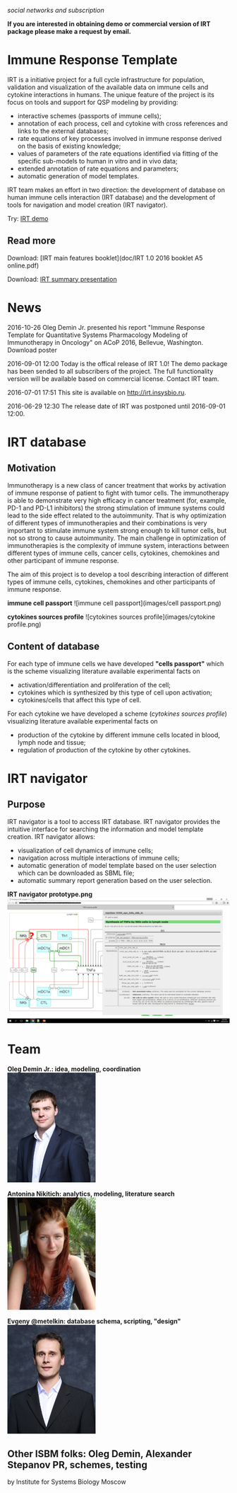 _social networks and subscription_

**If you are interested in obtaining demo or commercial version of IRT package please make a request by email.**

# Immune Response Template

IRT is a initiative project for a full cycle infrastructure for population, validation and visualization of the available data on immune cells and cytokine interactions in humans. The unique feature of the project is its focus on tools and support for QSP modeling by providing:

* interactive schemes (passports of immune cells);
* annotation of each process, cell and cytokine with cross references and links to the external databases;
* rate equations of key processes involved in immune response derived on the basis of existing knowledge;
* values of parameters of the rate equations identified via fitting of the specific sub-models to human in vitro and in vivo data;
* extended annotation of rate equations and parameters;
* automatic generation of model templates.

IRT team makes an effort in two direction: the development of database on human immune cells interaction (IRT database) and the development of tools for navigation and model creation (IRT navigator).

Try: [IRT demo](online)

## Read more

Download: [IRT main features booklet](doc/IRT 1.0 2016 booklet A5 online.pdf)

Download: [IRT summary presentation](doc/160901_IRT_presentation_ISB.pdf)

# News

2016-10-26 Oleg Demin Jr. presented his report "Immune Response Template for Quantitative Systems Pharmacology Modeling of Immunotherapy in Oncology" on ACoP 2016, Bellevue, Washington. Download poster

2016-09-01 12:00 Today is the offical release of IRT 1.0! The demo package has been sended to all subscribers of the project. The full functionality version will be available based on commercial license. Contact IRT team.

2016-07-01 17:51 This site is available on http://irt.insysbio.ru.

2016-06-29 12:30 The release date of IRT was postponed until 2016-09-01 12:00.

# IRT database

## Motivation
Immunotherapy is a new class of cancer treatment that works by activation of immune response of patient to fight with tumor cells. The immunotherapy is able to demonstrate very high efficacy in cancer treatment (for, example, PD-1 and PD-L1 inhibitors) the strong stimulation of immune systems could lead to the side effect related to the autoimmunity. That is why optimization of different types of immunotherapies and their combinations is very important to stimulate immune system strong enough to kill tumor cells, but not so strong to cause autoimmunity. The main challenge in optimization of immunotherapies is the complexity of immune system, interactions between different types of immune cells, cancer cells, cytokines, chemokines and other participant of immune response.

The aim of this project is to develop a tool describing interaction of different types of immune cells, cytokines, chemokines and other participants of immune response.

**immune cell passport**
![immune cell passport](images/cell passport.png)

**cytokines sources profile**
![cytokines sources profile](images/cytokine profile.png)

## Content of database

For each type of immune cells we have developed **"cells passport"** which is the scheme visualizing literature available experimental facts on

- activation/differentiation and proliferation of the cell;
- cytokines which is synthesized by this type of cell upon activation;
- cytokines/cells that affect this type of cell.

For each cytokine we have developed a scheme (*cytokines sources profile*) visualizing literature available experimental facts on

- production of the cytokine by different immune cells located in blood, lymph node and tissue;
- regulation of production of the cytokine by other cytokines.

# IRT navigator

## Purpose
IRT navigator is a tool to access IRT database. IRT navigator provides the intuitive interface for searching the information and model template creation. IRT navigator allows:

- visualization of cell dynamics of immune cells;
- navigation across multiple interactions of immune cells;
- automatic generation of model template based on the user selection which can be downloaded as SBML file;
- automatic summary report generation based on the user selection.

**IRT navigator prototype.png**
![IRT navigator prototype](images/2016-07-05.png)

# Team
**Oleg Demin Jr.: idea, modeling, coordination**
<img src="images/oleg.png" style="width:200px;"/>

**Antonina Nikitich: analytics, modeling, literature search**
<img src="images/sansa.png" style="width:200px;"/>

**Evgeny @metelkin: database schema, scripting, "design"**
<img src="images/evgeny.png" style="width:200px;"/>

Other ISBM folks: **Oleg Demin, Alexander Stepanov**
PR, schemes, testing
---
by Institute for Systems Biology Moscow